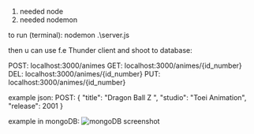 1. needed node
2. needed nodemon

to run (terminal): nodemon .\server.js

then u can use f.e Thunder client and shoot to database:

POST: localhost:3000/animes
GET: localhost:3000/animes/{id_number}
DEL: localhost:3000/animes/{id_number}
PUT: localhost:3000/animes/{id_number}

example json: 
POST: 
{
  "title": "Dragon Ball Z ",
  "studio": "Toei Animation",
  "release": 2001
}

example in mongoDB:
![mongoDB screenshot](https://github.com/arekdampc/anime-backend/assets/52856321/ccd8face-33d3-4565-9b00-6e87060f1004)
